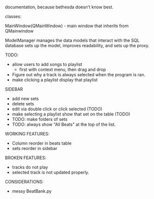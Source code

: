 documentation, because bethesda doesn't know best.


classes:

MainWindow(QMainWindow) - main window that inherits from QMainwindow

ModelManager manages the data models that interact with the SQL database
    sets up the model, improves readability, and sets up the proxy.


TODO:
- allow users to add songs to playlist 
    - first with context menu, then drag and drop
- Figure out why a track is always selected when the program is ran.
- make clicking a playlist display that playlist



SIDEBAR
- add new sets
- delete sets
- edit via double click or click selected (TODO)
- make selecting a playlist show that set on the table (TODO)
- TODO: make folders of sets
- TODO: always show "All Beats" at the top of the list.

WORKING FEATURES:
- Column reorder in beats table
- sets reorder in sidebar

BROKEN FEATURES:
- tracks do not play
- selected track is not updated properly.

CONSIDERATIONS:
- messy BeatBank.py